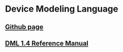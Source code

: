 # Device Modeling Language

## [Github page](https://github.com/intel/device-modeling-language)

## [DML 1.4 Reference Manual](https://intel.github.io/dml-lang/refman/DML-1.4-Reference-Manual.html)
